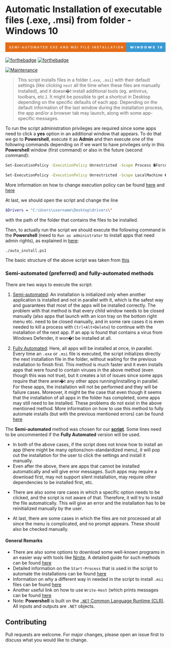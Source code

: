 # Automatic Installation of executable files (.exe, .msi) from folder - Windows 10

![Alt text](./semi-automated-exe-and-msi-file-installation-windows-10.svg)

[![forthebadge](https://forthebadge.com/images/badges/made-with-python.svg)](https://www.python.org/)
[![forthebadge](https://forthebadge.com/images/badges/uses-badges.svg)](https://forthebadge.com)

[![Maintenance](https://img.shields.io/badge/Maintained%3F-no-red.svg)]( https://github.com/nsourlos/semi-automated_installation_exe_msi_files-Windows_10)

> This script installs files in a folder (`.exe`, `.msi`) with their default settings (like clicking `next` all the time when these files are manually installed), and it doesn�t install additional tools (eg. antivirus, toolbars, etc.). It might be possible to get a shortcut in Desktop depending on the specific defaults of each app. Depending on the default information of the last window during the installation process, the app and/or a browser tab may launch, along with some app-specific messages.

To run the script administration privileges are required since some apps need to click a **yes** option in an additional window that appears. To do that we go to **Powershell**, execute it as **Admin** and then execute one of the following commands depending on if we want to have privileges only in this **Powershell** window (first command) or also in the future (second command):

```bash
Set-ExecutionPolicy -ExecutionPolicy Unrestricted -Scope Process �Force
```

```bash
Set-ExecutionPolicy -ExecutionPolicy Unrestricted -Scope LocalMachine �Force
```

More information on how to change execution policy can be found [here](https://stackoverflow.com/questions/27753917/how-do-you-successfully-change-execution-policy-and-enable-execution-of-powershe) and [here](https://www.easy365manager.com/script-ps1-cannot-be-loaded-because-running-scripts-is-disabled-on-this-system/)

At last, we should open the script and change the line
```bash
$Drivers = "C:\Users\username\Desktop\drivers\"
```
with the path of the folder that contains the files to be installed.

Then, to actually run the script we should execute the following command in the **Powershell** (need to `Run as administrator` to install apps that need admin rights), as explained in [here]( https://stackoverflow.com/questions/2035193/how-to-run-a-powershell-script):

```bash
./auto_install.ps1
```

The basic structure of the above script was taken from [this](https://community.spiceworks.com/topic/2330185-install-multiple-exe-with-powershell)

### Semi-automated (preferred) and fully-automated methods

There are two ways to execute the script:

1. <ins>Semi-automated</ins>: An installation is initialized only when another application is installed and not in parallel with it, which is the safest way and guarantees that most of the apps will be installed correctly. The problem with that method is that every child window needs to be closed manually (also apps that launch with an icon tray on the bottom right menu etc. need to be closed manually, and in some rare cases it is even needed to kill a process with `Ctrl+Alt+Delete`) to continue with the installation of the next app. If an app is found that contains a virus from Windows Defender, it won�t be installed at all.

<!-- Semi-Automated took ~35mins for 55 programs, most of the time to install �Anaconda� (~12mins). We have to close every child window (app that launches, icon tray on the bottom right menu (�Vuze�, �Skype�) etc. - even to kill a process �Citrix�) to continue installation of the next app. If an app is found that it contains a virus from Windows Defender, it won�t be installed (�Free video flip and rotate�, �RegDoctor�). �Vmaware� is installed in a path in the Hard Drive Disk. -->


2. <ins>Fully Automated</ins>: Here, all apps will be installed at once, in parallel. Every time an `.exe` or `.msi` file is executed, the script initializes directly the next installation file in the folder, without waiting for the previous installation to finish first. This method is much faster and it even installs apps that were found to contain viruses in the above method (even though this was not true), but it creates a lot of issues since some apps require that there aren�t any other apps running/installing in parallel. For these apps, the installation will not be performed and they will be failure cases. Moreover, it might be the case that even though it seems that the installation of all apps in the folder has completed, some apps may still need to be installed. These problems do not exist in the above mentioned method. More information on how to use this method to fully automate installs (but with the previous mentioned errors) can be found [here](https://github.com/PowerShell/PowerShell/issues/15555)

<!-- Fully automated takes much less time (~20mins). This creates issues since some apps require that there aren�t any other apps that are currently installing. These will be failure cases (examples: �Winzip�, �Teams�, �Chrome Remote Desktop� (maybe), �Vmaware�). There may also be cases in which apps will be installed once everything has run from the command prompt, seeming like installation is over. Such an example is �Anaconda�. This method, apart from being faster than method 1, it could also be better because if we �allow on devices� apps with viruses of method 1, they will be installed properly. -->

The **Semi-automated** method was chosen for our **[script](/auto_install.ps1)**. Some lines need to be uncommented if the **Fully Automated** version will be used.

- In both of the above cases, if the script does not know how to install an app (there might be many options/non-standardized menu), it will pop out the installation for the user to click the settings and install it manually. 
- Even after the above, there are apps that cannot be installed automatically and will give error messages. Such apps may require a download first, may not support silent installation, may require other dependencies to be installed first, etc. 

<!-- Examples are: �Direct X�, �Flash Player�, �Google Chrome� (in which download is required first), �Nero�, �Java� (not support silent mode), �PDF Sam� (requires �Java�), �Skype for Business� (error with the path in this way), �Office� (special menu with many options), �Discord� (seems to be installed but cannot launch due to path error). -->

- There are also some rare cases in which a specific option needs to be clicked, and the script is not aware of that. Therefore, it will try to install the file automatically. This will give an error and the installation has to be reinitialized manually by the user. 
<!-- example: �Convert X to DVD� -->

- At last, there are some cases in which the files are not processed at all since the menu is complicated, and no prompt appears. These should also be checked manually. 
<!-- Examples: �Kaspersky�, �SportZone�, �Free video cutter joiner� -->

#### General Remarks
- There are also some options to download some well-known programs in an easier way with tools like [Ninite](https://ninite.com/). A detailed guide for such methods can be found [here](https://www.thewindowsclub.com/how-to-install-multiple-programs-at-once-in-windows)
- Detailed information on the `Start-Process` that is used in the script to automate the installations can be found [here](https://learn.microsoft.com/en-us/powershell/module/microsoft.powershell.management/start-process?view=powershell-7.2)
- Information on why a different way in needed in the script to install `.msi` files can be found [here](https://stackoverflow.com/questions/51448642/installing-all-msi-files-within-a-folder)
- Another useful link on how to use `Write-Host` (which prints messages can be found [here](https://learn.microsoft.com/en-us/powershell/module/microsoft.powershell.core/about/about_continue?view=powershell-7.2)
- Note: **Powershell** is built on the [`.NET` Common Language Runtime (CLR)](https://learn.microsoft.com/en-us/dotnet/standard/clr). All inputs and outputs are `.NET` objects.


## Contributing
Pull requests are welcome. For major changes, please open an issue first to discuss what you would like to change.